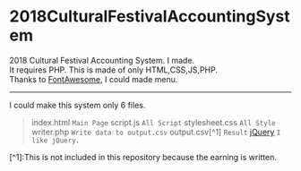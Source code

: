# 2018CulturalFestivalAccountingSystem
2018 Cultural Festival
Accounting System. I made.  
It requires PHP.
This is made of only HTML,CSS,JS,PHP.  
Thanks to [FontAwesome](https://fontawesome.com), I could made menu.  
- - -
I could make this system only 6 files.  
>index.html `Main Page`
>script.js `All Script`
>stylesheet.css `All Style`
>writer.php `Write data to output.csv`
>output.csv\[^1] `Result`
>[jQuery](https://jquery.com) `I like jQuery.`

\[^1]:This is not included in this repository because the earning is written.
